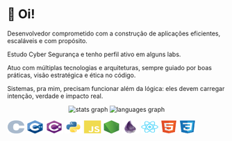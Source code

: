 <h1 align="left">👋 Oi!</h1>

<p align="left">
Desenvolvedor comprometido com a construção de aplicações eficientes, escaláveis e com propósito.

Estudo Cyber Segurança e tenho perfil ativo em alguns labs.

Atuo com múltiplas tecnologias e arquiteturas, sempre guiado por boas práticas, visão estratégica e ética no código.

Sistemas, pra mim, precisam funcionar além da lógica: eles devem carregar intenção, verdade e impacto real. 

</p>

<div align="center">
  <img src="https://github-readme-stats.vercel.app/api?username=belluccaz&hide_title=false&hide_rank=false&show_icons=true&include_all_commits=true&count_private=true&disable_animations=false&theme=dracula&locale=en&hide_border=false&order=1" height="150" alt="stats graph"  />
  <img src="https://github-readme-stats.vercel.app/api/top-langs?username=belluccaz&locale=en&hide_title=false&layout=compact&card_width=320&langs_count=5&theme=dracula&hide_border=false&order=2" height="150" alt="languages graph"  />
</div>

<!-- linguagens -->
<div style="display: inline_block"><br>
  <img align="center" alt="belluccaz-C" height="30" width="40" src="https://raw.githubusercontent.com/devicons/devicon/master/icons/c/c-original.svg">
  <img align="center" alt="belluccaz-C" height="30" width="40" src="https://raw.githubusercontent.com/devicons/devicon/master/icons/cplusplus/cplusplus-original.svg">
  <img align="center" alt="belluccaz-Csharp" height="30" width="40" src="https://raw.githubusercontent.com/devicons/devicon/master/icons/csharp/csharp-original.svg">
  <img align="center" alt="belluccaz-Python" height="30" width="40" src="https://raw.githubusercontent.com/devicons/devicon/master/icons/python/python-original.svg">
  <img align="center" alt="belluccaz/Js" height="30" width="40" src="https://raw.githubusercontent.com/devicons/devicon/master/icons/javascript/javascript-plain.svg">
  <img align="center" alt="belluccaz-Nodejs" height="30" width="40" src="https://raw.githubusercontent.com/devicons/devicon/master/icons/nodejs/nodejs-original.svg">
  <img align="center" alt="belluccaz-Elixir" height="30" width="40" src="https://raw.githubusercontent.com/devicons/devicon/master/icons/elixir/elixir-original.svg">
  <img align="center" alt="belluccaz-React" height="30" width="40" src="https://raw.githubusercontent.com/devicons/devicon/master/icons/react/react-original.svg">
  <img align="center" alt="belluccaz-HTML" height="30" width="40" src="https://raw.githubusercontent.com/devicons/devicon/master/icons/html5/html5-original.svg">
  <img align="center" alt="belluccaz-CSS" height="30" width="40" src="https://raw.githubusercontent.com/devicons/devicon/master/icons/css3/css3-original.svg"> 
  
</div>    

###
